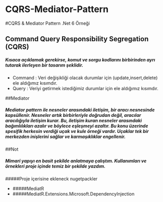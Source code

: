 # CQRS-Mediator-Pattern
#CQRS &amp; Mediator Pattern .Net 6 Örneği

## Command Query Responsibility Segregation (CQRS)

 ##### Kısaca açıklamak gerekirse, komut ve sorgu kodlarını birbirinden ayrı tutarak ilerleyen bir tasarım şeklidir.
- Command : Veri değişikliği olacak durumlar için (update,insert,delete) ele aldığımız kısımdır.
- Query : Veriyi getirmek istediğimiz durumlar için ele aldığımız kısımdır.

##Mediator
##### Mediator pattern ile nesneler arasındaki iletişim, bir aracı nesnesinde kapsüllenir. Nesneler artık birbirleriyle doğrudan değil, aracılar aracılığıyla iletişim kurar. Bu, iletişim kuran nesneler arasındaki bağımlılıkları azalır ve böylece eşleşmeyi azaltır. Bu konu üzerinde spesifik herkesin verdiği uçak ve kule örneği vardır. Uçaklar tek bir merkezden inişlerini sağlar ve karmaşıklıklar engellenir.

##Not
 ##### Mimari yapıyı en basit şekilde anlatmaya çalıştım. Kullanımları ve örnekleri proje içinde temiz bir şekilde yazdım.
 
 #####Proje içerisine ekleneck nugetpackler
 - #####MediatR 
 - #####MediatR.Extensions.Microsoft.DependencyInjection
